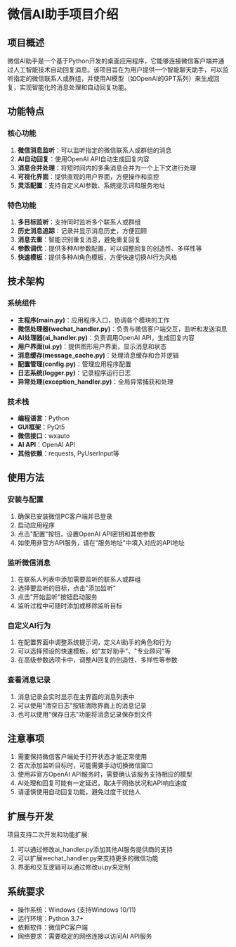 # 微信AI助手项目介绍

## 项目概述

微信AI助手是一个基于Python开发的桌面应用程序，它能够连接微信客户端并通过人工智能技术自动回复消息。该项目旨在为用户提供一个智能聊天助手，可以监听指定的微信联系人或群组，并使用AI模型（如OpenAI的GPT系列）来生成回复，实现智能化的消息处理和自动回复功能。

## 功能特点

### 核心功能
1. **微信消息监听**：可以监听指定的微信联系人或群组的消息
2. **AI自动回复**：使用OpenAI API自动生成回复内容
3. **消息合并处理**：将短时间内的多条消息合并为一个上下文进行处理
4. **可视化界面**：提供直观的用户界面，方便操作和监控
5. **灵活配置**：支持自定义AI参数、系统提示词和服务地址

### 特色功能
1. **多目标监听**：支持同时监听多个联系人或群组
2. **历史消息追踪**：记录并显示消息历史，方便回顾
3. **消息去重**：智能识别重复消息，避免重复回复
4. **参数调优**：提供多种AI参数配置，可以调整回复的创造性、多样性等
5. **快速模板**：提供多种AI角色模板，方便快速切换AI行为风格

## 技术架构

### 系统组件
- **主程序(main.py)**：应用程序入口，协调各个模块的工作
- **微信处理器(wechat_handler.py)**：负责与微信客户端交互，监听和发送消息
- **AI处理器(ai_handler.py)**：负责调用OpenAI API，生成回复内容
- **用户界面(ui.py)**：提供图形用户界面，显示消息和状态
- **消息缓存(message_cache.py)**：处理消息缓存和合并逻辑
- **配置管理(config.py)**：管理应用程序配置
- **日志系统(logger.py)**：记录程序运行日志
- **异常处理(exception_handler.py)**：全局异常捕获和处理

### 技术栈
- **编程语言**：Python
- **GUI框架**：PyQt5
- **微信接口**：wxauto
- **AI API**：OpenAI API
- **其他依赖**：requests, PyUserInput等

## 使用方法

### 安装与配置
1. 确保已安装微信PC客户端并已登录
2. 启动应用程序
3. 点击"配置"按钮，设置OpenAI API密钥和其他参数
4. 如使用非官方API服务，请在"服务地址"中填入对应的API地址

### 监听微信消息
1. 在联系人列表中添加需要监听的联系人或群组
2. 选择要监听的目标，点击"添加监听"
3. 点击"开始监听"按钮启动服务
4. 监听过程中可随时添加或移除监听目标

### 自定义AI行为
1. 在配置界面中调整系统提示词，定义AI助手的角色和行为
2. 可以选择预设的快速模板，如"友好助手"、"专业顾问"等
3. 在高级参数选项卡中，调整AI回复的创造性、多样性等参数

### 查看消息记录
1. 消息记录会实时显示在主界面的消息列表中
2. 可以使用"清空日志"按钮清除界面上的消息记录
3. 也可以使用"保存日志"功能将消息记录保存到文件

## 注意事项

1. 需要保持微信客户端处于打开状态才能正常使用
2. 首次添加监听目标时，可能需要手动切换微信窗口
3. 使用非官方OpenAI API服务时，需要确认该服务支持相应的模型
4. AI处理和回复可能有一定延迟，取决于网络状况和API响应速度
5. 请谨慎使用自动回复功能，避免过度干扰他人

## 扩展与开发

项目支持二次开发和功能扩展:
1. 可以通过修改ai_handler.py添加其他AI服务提供商的支持
2. 可以扩展wechat_handler.py来支持更多的微信功能
3. 界面和交互逻辑可以通过修改ui.py来定制

## 系统要求

- 操作系统：Windows (支持Windows 10/11)
- 运行环境：Python 3.7+
- 依赖软件：微信PC客户端
- 网络要求：需要稳定的网络连接以访问AI API服务 